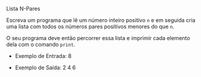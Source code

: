 Lista N-Pares

Escreva um programa que lê um número inteiro positivo `n` e em
seguida cria uma lista com todos os números pares positivos
menores do que `n`.

O seu programa deve então percorrer essa lista e imprimir
cada elemento dela com o comando `print`.

- Exemplo de Entrada:
8

- Exemplo de Saída:
2
4
6
